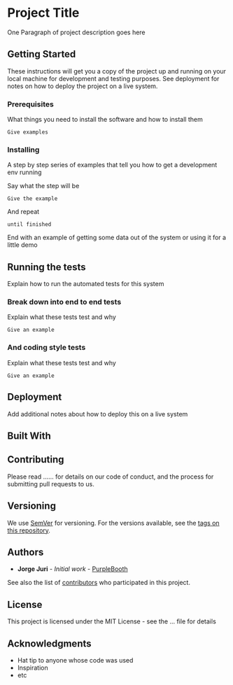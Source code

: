 # Project Title

One Paragraph of project description goes here

## Getting Started

These instructions will get you a copy of the project up and running on your local machine for development and testing purposes. See deployment for notes on how to deploy the project on a live system.

### Prerequisites

What things you need to install the software and how to install them

```
Give examples
```

### Installing

A step by step series of examples that tell you how to get a development env running

Say what the step will be

```
Give the example
```

And repeat

```
until finished
```

End with an example of getting some data out of the system or using it for a little demo

## Running the tests

Explain how to run the automated tests for this system

### Break down into end to end tests

Explain what these tests test and why

```
Give an example
```

### And coding style tests

Explain what these tests test and why

```
Give an example
```

## Deployment

Add additional notes about how to deploy this on a live system

## Built With

 

## Contributing

Please read ...... for details on our code of conduct, and the process for submitting pull requests to us.

## Versioning

We use [SemVer](.....) for versioning. For the versions available, see the [tags on this repository](https://github.com/your/project/tags). 

## Authors

* **Jorge Juri** - *Initial work* - [PurpleBooth](https://github.com/jorgejurilaso/Readme-Template/)

See also the list of [contributors](https://github.com/your/project/contributors) who participated in this project.

## License

This project is licensed under the MIT License - see the  ... file for details

## Acknowledgments

* Hat tip to anyone whose code was used
* Inspiration
* etc

